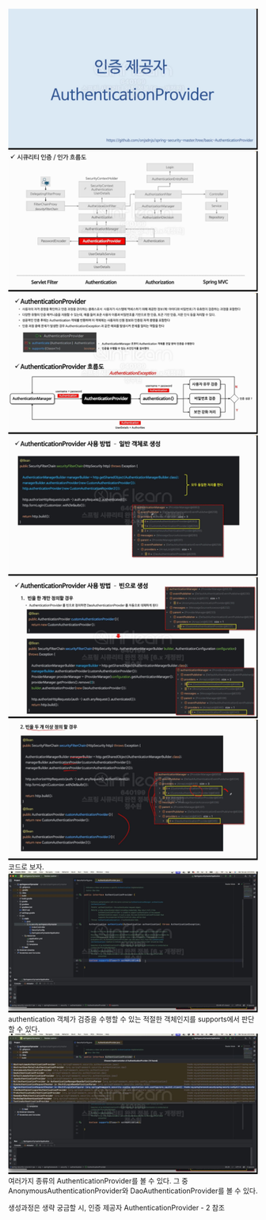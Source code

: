 ![img.png](img.png)
![img_1.png](img_1.png)
![img_2.png](img_2.png)
![img_3.png](img_3.png)
![img_4.png](img_4.png)
![img_5.png](img_5.png)
<br>
코드로 보자.
![img_6.png](img_6.png)
<br>
authentication 객체가 검증을 수행할 수 있는 적절한 객체인지를 supports에서 판단할 수 있다.
<br>
![img_7.png](img_7.png)
<br>
여러가지 종류의 AuthenticationProvider를 볼 수 있다. 그 중 <br>
AnonymousAuthenticationProvider와 DaoAuthenticationProvider를 볼 수 있다. <br>

생성과정은 생략 궁금할 시, 인증 제공자 AuthenticationProvider - 2 참조

